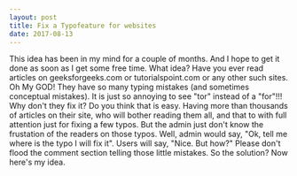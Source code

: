 ```yaml
---
layout: post
title: Fix a Typofeature for websites
date: 2017-08-13
---
```


This idea has been in my mind for a couple of months. And I hope to get it done as soon as I get some free time.
What idea? Have you ever read articles on geeksforgeeks.com or tutorialspoint.com or any other such sites. Oh My GOD! They have so many
typing mistakes (and sometimes conceptual mistakes). It is just so annoying to see "tor" instead of a "for"!!!
Why don't they fix it? Do you think that is easy. Having more than thousands of articles on their site, who will bother reading them 
all, and that to with full attention just for fixing a few typos. But the admin just don't know the frustation of the readers 
on those typos. Well, admin would say, "Ok, tell me where is the typo I will fix it". Users will say, "Nice. But how?"
Please don't flood the comment section telling those little mistakes.
So the solution?
Now here's my idea. 
